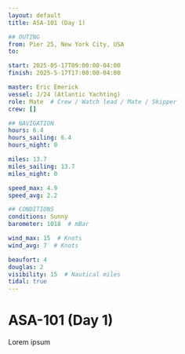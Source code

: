 ```yaml
---
layout: default
title: ASA-101 (Day 1)

## OUTING
from: Pier 25, New York City, USA
to:

start: 2025-05-17T09:00:00-04:00
finish: 2025-5-17T17:00:00-04:00

master: Eric Emerick
vessel: J/24 (Atlantic Yachting)
role: Mate  # Crew / Watch lead / Mate / Skipper
crew: []

## NAVIGATION
hours: 6.4
hours_sailing: 6.4
hours_night: 0

miles: 13.7
miles_sailing: 13.7
miles_night: 0

speed_max: 4.9
speed_avg: 2.2

## CONDITIONS
conditions: Sunny
barometer: 1018  # mBar

wind_max: 15  # Knots
wind_avg: 7  # Knots

beaufort: 4
douglas: 2
visibility: 15  # Nautical miles
tidal: true
---
```


# ASA-101 (Day 1)

Lorem ipsum